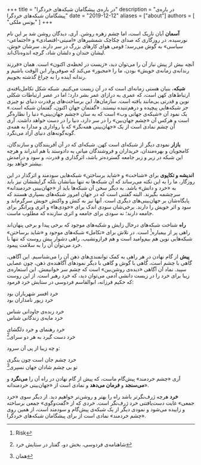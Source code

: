 +++
title = "در باره‌ی پیشگامان شبکه‌های خردگرا"
description = "در باره‌ی پیشگامان شبکه‌های خردگرا"
date = "2019-12-12"
aliases = ["about"]
authors = [ "یونس ملکی" ]
+++


**آسمان** آبان تاریک است، اما چشم زهره روشن. آری، دیدگان روشن شد بر این نام نورسیده. در روزگاری که صدای چکاچک شمشیرهای «امنیتی-اقتصادی» و «اجتماعی-سیاسی» به گوش می‌رسد؛ قومی هوای کارهای بزرگ در سر دارند. سرشان خوش، لبشان خندان و دلشان شاد، گرچه اندوه‌ناک‌اند.

آنچه بیش از پیش نیاز آن را می‌توان دید، «زیست در لحظه‌ی اکنون» است. همان «فرزند رندانه‌ی زمانه‌ی خویش» بودن، ما را «مجبور» می‌کند که صوفی‌وار ابن الوقت باشیم و رندانه آینده را به چراغ گذشته بجوییم.

**شبکه**، بنیان هستی زمانه‌ای است که در آن زیست می‌کنیم. شبکه شکل تکامل‌یافته‌ی ارتباط‌های کهن است، که عمری به درازای عمر بشر دارد؛ اما در عصر ارتباطات شکلی نوین و قدرتی بی‌مانند یافته است. سازمان‌ها، این برساخت‌های پرقدرت دنیای نو چیزی جز شبکه‌هایی پیچیده و درهم‌تنیده نیستند. «گفتمان جهان اکنون، گفتمان شبکه است.» یک نمود آن «شبکه‌ی جهانی وب» است که به سان «چشم جهان‌بینی» دنیا را نظاره‌گر است و هرکس آن «چشم جهان‌بین» را در سر دارد، دنیا را در دست خواهد داشت. آری آن چشم نمادی است از یک «جهان‌بینی همه‌نگر» که با رواداری و مدارا به همه‌ی گونه‌گونه‌های دنیای آزاد می‌نگرد.

**بازار** نمودی دیگر از شبکه‌ای است کهن. شبکه‌ای که در آن آفرینندگان و سازندگان، کامجویان و بهره‌مندان، خریداران و فروشندگان میانی به دادوستد با هم اندراند و هرچه این شبکه در زیر و زبر جامعه گسترده‌تر باشد، اثرگذاری و قدرت، و سود و درآمدش بیشتر خواهد بود.

**اندیشه و تکاپوی** برای «شناخت» و «شاید برساختن» شبکه‌هایی سودمند و اثرگذار در این روزگار، ما را به این نکته می‌رساند که آن شبکه‌ها نه تنها بنیانشان بلکه گرایششان نیز باید به «خرد و دانش» باشد. به دیگر سخن آن شبکه‌ها باید از «جهان‌بینی خردمندانه» سرچشمه بگیرند. البته گفتنی است که در جهان امروز شبکه‌های بسیاری هستند که پایگاه‌شان بر جهان‌بینی‌های دیگری است. آنها نیز به کنش و واکنش خویش سرگرم‌اند و سود و اثر خویش را دارند. برخی‌شان سودی اندک برای «خودی‌ها» و اثری ویرانگر برای جامعه دارند؛ نه سودی برای جامعه و اثری سازنده که مطلوب ماست.

**راه** شناخت شبکه‌های درحال زایش و شکبه‌های موجود که برخی پیدا و برخی پنهان‌اند راهی پر از بیمباره[^1] است. در تلاش برای «تکامل» شبکه‌های موجود و «شاید برساختن» شبکه‌هایی نوین هم بیم‌وامید است و هم فرازونشیب. راهی دشوار پیش روست که تنها با خرد می‌توان آن را به سلامت پیمود.

**پیش** از گام نهادن در هر راهی به کمک توانمندی‌های ذهن آن را می‌شناسیم. این آگاهی، گاهی با چشم است، گاهی با گوش و گاهی با دیگر نمودهای آگاهنده‌ی ذهن، چون عصایی سپید. نماد آن آگاهی «دیده‌ی روشن‌بین» است که چشم سر خوانیمش. این استعاره‌ی زیبا برای خرد را در زیست دانشی آدمی می‌توان دید، که خرد رهبر است. از این روست که حکیم فرزانه، ابوالقاسم فردوسی در ستایش خرد فرمود:

خرد افسر شهریاران بود  
خرد زیور نامداران بود  

خرد زنده‌ی جاودانی شناس  
خرد مایه‌ی زندگانی شناس  

خرد رهنمای و خرد دلگشای  
خرد دست گیرد به هر دو سرای[^2]

و چه زیبا از پی آن سرود:

خرد چشم جان است چون بنگری  
تو بی چشم شادان جهان نسپری[^3]

آری «چشم خردمند» پیش‌گام ماست، که پیش از گام نهادن در راه آن را **می‌نگرد** و **می‌سنجد** و **فرمان می‌دهد** و نمادی است از «جهان‌بینی خردمندانه».

**خرد** هرچه ژرف‌نگرتر باشد راه را بهتر و روشن‌تر خواهیم دید. از دیگر سوی «خرد جمعی» غایت دست‌یافتنی خرد ژرف‌نگر است. خردی که از «گفت‌وگوی» جمعی برساخته و زاییده می‌شود و نمودی دیگر از یک شبکه‌ی پیش‌گام و سودمند است، از همین روی «چشم خردمند» نمادی است از برای پیشگامان شبکه‌های خردگرا.

[^1]: Risk
[^2]:  شاهنامه‌ی فردوسی، بخش دو، گفتار در ستایش خرد
[^3]:  همان
